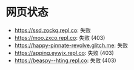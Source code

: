 # 网页状态
- https://ssd.zockq.repl.co: 失败
- https://moo.zxco.repl.co: 失败 (403)
- https://happy-pinnate-revolve.glitch.me: 失败
- https://apping.eywjx.repl.co: 失败 (403)
- https://beaspy--hting.repl.co: 失败 (403)
